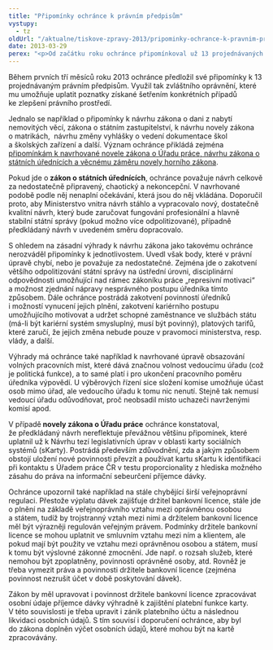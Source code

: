 ```yaml
---
title: "Připomínky ochránce k právním předpisům"
vystupy:
  - tz
oldUrl: "/aktualne/tiskove-zpravy-2013/pripominky-ochrance-k-pravnim-predpisum"
date: 2013-03-29
perex: "<p>Od začátku roku ochránce připomínkoval už 13 projednávaných právních předpisů, jejichž obsah se dotýká problémů, s nimiž se v rámci své činnosti setkává. Využil tak zvláštní oprávnění, které mu umožňuje tímto způvostem přispívat ke zlepšení právního prostředí.</p>"
---
```


<!-- imported from the old website -->

<p>Během prvních tří měsíců roku 2013 ochránce předložil své připomínky k 13 projednávaným právním předpisům. Využil tak zvláštního oprávnění, které mu umožňuje uplatit poznatky získané šetřením konkrétních případů ke zlepšení právního prostředí.</p><p>Jednalo se například o připomínky k návrhu zákona o dani z nabytí nemovitých věcí, zákona o státním zastupitelství, k návrhu novely zákona o matrikách,  návrhu změny vyhlášky o vedení dokumentace škol a školských zařízení a další. Význam ochránce přikládá zejména <a href="https://www.ochrance.cz/zvlastni-opravneni/pripominky-k-zakonum/">připomínkám k navrhované novele zákona o Úřadu práce, návrhu zákona o státních úřednících a věcnému záměru novely horního zákona</a>.</p><p>Pokud jde o<strong> zákon o státních úřednících</strong>, ochránce považuje návrh celkově za nedostatečně připravený, chaotický a nekoncepční. V navrhované podobě podle něj nenaplní očekávání, která jsou do něj vkládána. Doporučil proto, aby Ministerstvo vnitra návrh stáhlo a vypracovalo nový, dostatečně kvalitní návrh, který bude zaručovat fungování profesionální a hlavně stabilní státní správy (pokud možno více odpolitizované), případně předkládaný návrh v uvedeném směru dopracovalo.</p><p>S ohledem na zásadní výhrady k návrhu zákona jako takovému ochránce nerozváděl připomínky k jednotlivostem. Uvedl však body, které v právní úpravě chybí, nebo je považuje za nedostatečné. Zejména jde o zakotvení většího odpolitizování státní správy na ústřední úrovni, disciplinární odpovědnosti umožňující nad rámec zákoníku práce „represivní motivaci“ a možnost zjednání nápravy nesprávného postupu úředníka tímto způsobem. Dále ochránce postrádá zakotvení povinností úředníků i možností vynucení jejich plnění, zakotvení kariérního postupu umožňujícího motivovat a udržet schopné zaměstnance ve službách státu (má-li být kariérní systém smysluplný, musí být povinný), platových tarifů, které zaručí, že jejich změna nebude pouze v pravomoci ministerstva, resp. vlády, a další.</p><p>Výhrady má ochránce také například k navrhované úpravě obsazování volných pracovních míst, které dává značnou volnost vedoucímu úřadu (což je politická funkce), a to samé platí i pro ukončení pracovního poměru úředníka výpovědí. U výběrových řízení sice složení komise umožňuje účast osob mimo úřad, ale vedoucího úřadu k tomu nic nenutí. Stejně tak nemusí vedoucí úřadu odůvodňovat, proč neobsadil místo uchazeči navrženými komisí apod.</p><p>V případě<strong> novely zákona o Úřadu práce</strong> ochránce konstatoval, že předkládaný návrh nereflektuje převážnou většinu připomínek, které uplatnil už k Návrhu tezí legislativních úprav v oblasti karty sociálních systémů (sKarty). Postrádá především zdůvodnění, zda a jakým způsobem obstojí uložení nové povinnosti převzít a používat kartu sKartu k identifikaci při kontaktu s Úřadem práce ČR v testu proporcionality z hlediska možného zásahu do práva na informační sebeurčení příjemce dávky. </p><p>Ochránce upozornil také například na stále chybějící širší veřejnoprávní regulaci. Přestože výplatu dávek zajišťuje držitel bankovní licence, stále jde o plnění na základě veřejnoprávního vztahu mezi oprávněnou osobou a státem, tudíž by trojstranný vztah mezi nimi a držitelem bankovní licence měl být výrazněji regulován veřejným právem. Podmínky držitele bankovní licence se mohou uplatnit ve smluvním vztahu mezi ním a klientem, ale pokud mají být použity ve vztahu mezi oprávněnou osobou a státem, musí k tomu být výslovné zákonné zmocnění. Jde např. o rozsah služeb, které nemohou být zpoplatněny, povinnosti oprávněné osoby, atd. Rovněž je třeba vymezit práva a povinnosti držitele bankovní licence (zejména povinnost nezrušit účet v době poskytování dávek). </p><p>Zákon by měl upravovat i povinnost držitele bankovní licence zpracovávat osobní údaje příjemce dávky výhradně k zajištění platební funkce karty. V této souvislosti je třeba upravit i zánik platebního účtu a následnou likvidaci osobních údajů. S tím souvisí i doporučení ochránce, aby byl do zákona doplněn výčet osobních údajů, které mohou být na kartě zpracovávány. </p>
